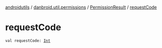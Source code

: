[androidutils](../../index.md) / [danbroid.util.permissions](../index.md) / [PermissionResult](index.md) / [requestCode](./request-code.md)

# requestCode

`val requestCode: `[`Int`](https://kotlinlang.org/api/latest/jvm/stdlib/kotlin/-int/index.html)